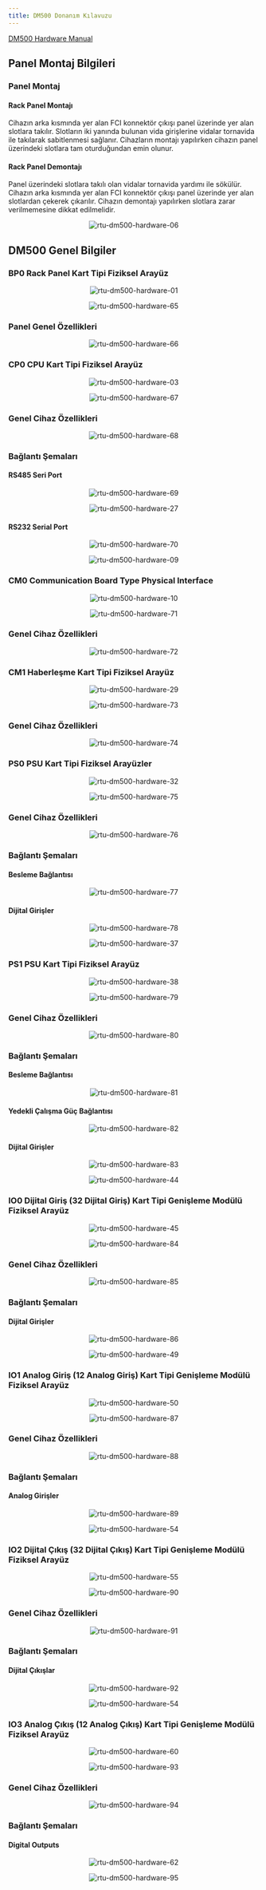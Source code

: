 ```yaml
---
title: DM500 Donanım Kılavuzu
---
```


[DM500 Hardware Manual](https://www.mikrodev.com/wp-content/uploads/2023/01/MIKRODEV_HM_DM500.pdf)

## Panel Montaj Bilgileri

### Panel Montaj

#### Rack Panel Montajı

Cihazın arka kısmında yer alan FCI konnektör çıkışı panel üzerinde yer alan slotlara takılır. Slotların iki yanında bulunan vida girişlerine vidalar tornavida ile takılarak sabitlenmesi sağlanır. Cihazların montajı yapılırken cihazın panel üzerindeki slotlara tam oturduğundan emin olunur.

#### Rack Panel Demontajı

Panel üzerindeki slotlara takılı olan vidalar tornavida yardımı ile sökülür. Cihazın arka kısmında yer alan FCI konnektör çıkışı panel üzerinde yer alan slotlardan çekerek çıkarılır. Cihazın demontajı yapılırken slotlara zarar verilmemesine dikkat edilmelidir.

<center>

![rtu-dm500-hardware-06](/img/rtu-dm500-hardware-06.png)

</center>

## DM500 Genel Bilgiler

### BP0 Rack Panel Kart Tipi Fiziksel Arayüz

<center>

![rtu-dm500-hardware-01](/img/rtu-dm500-hardware-01.png)

</center>

<center>

![rtu-dm500-hardware-65](/img/rtu-dm500-hardware-65.png)

</center>

### Panel Genel Özellikleri

<center>

![rtu-dm500-hardware-66](/img/rtu-dm500-hardware-66.png)

</center>

### CP0 CPU Kart Tipi Fiziksel Arayüz

<center>

![rtu-dm500-hardware-03](/img/rtu-dm500-hardware-03.png)

</center>

<center>

![rtu-dm500-hardware-67](/img/rtu-dm500-hardware-67.png)

</center>

### Genel Cihaz Özellikleri

<center>

![rtu-dm500-hardware-68](/img/rtu-dm500-hardware-68.png)

</center>

### Bağlantı Şemaları

#### RS485 Seri Port

<center>

![rtu-dm500-hardware-69](/img/rtu-dm500-hardware-69.png)

</center>

<center>

![rtu-dm500-hardware-27](/img/rtu-dm500-hardware-27.png)

</center>

#### RS232 Serial Port

<center>

![rtu-dm500-hardware-70](/img/rtu-dm500-hardware-70.png)

</center>

<center>

![rtu-dm500-hardware-09](/img/rtu-dm500-hardware-09.png)

</center>

### CM0 Communication Board Type Physical Interface

<center>

![rtu-dm500-hardware-10](/img/rtu-dm500-hardware-10.png)

</center>

<center>

![rtu-dm500-hardware-71](/img/rtu-dm500-hardware-71.png)

</center>

### Genel Cihaz Özellikleri

<center>

![rtu-dm500-hardware-72](/img/rtu-dm500-hardware-72.png)

</center>

### CM1 Haberleşme Kart Tipi Fiziksel Arayüz

<center>

![rtu-dm500-hardware-29](/img/rtu-dm500-hardware-29.png)

</center>

<center>

![rtu-dm500-hardware-73](/img/rtu-dm500-hardware-73.png)

</center>

### Genel Cihaz Özellikleri

<center>

![rtu-dm500-hardware-74](/img/rtu-dm500-hardware-74.png)

</center>

### PS0 PSU Kart Tipi Fiziksel Arayüzler

<center>

![rtu-dm500-hardware-32](/img/rtu-dm500-hardware-32.png)

</center>

<center>

![rtu-dm500-hardware-75](/img/rtu-dm500-hardware-75.png)

</center>

### Genel Cihaz Özellikleri

<center>

![rtu-dm500-hardware-76](/img/rtu-dm500-hardware-76.png)

</center>

### Bağlantı Şemaları

#### Besleme Bağlantısı

<center>

![rtu-dm500-hardware-77](/img/rtu-dm500-hardware-77.png)

</center>

#### Dijital Girişler

<center>

![rtu-dm500-hardware-78](/img/rtu-dm500-hardware-78.png)

</center>

<center>

![rtu-dm500-hardware-37](/img/rtu-dm500-hardware-37.png)

</center>

### PS1 PSU Kart Tipi Fiziksel Arayüz

<center>

![rtu-dm500-hardware-38](/img/rtu-dm500-hardware-38.png)

</center>

<center>

![rtu-dm500-hardware-79](/img/rtu-dm500-hardware-79.png)

</center>

### Genel Cihaz Özellikleri

<center>

![rtu-dm500-hardware-80](/img/rtu-dm500-hardware-80.png)

</center>

### Bağlantı Şemaları

#### Besleme Bağlantısı

<center>

![rtu-dm500-hardware-81](/img/rtu-dm500-hardware-81.png)

</center>

#### Yedekli Çalışma Güç Bağlantısı

<center>

![rtu-dm500-hardware-82](/img/rtu-dm500-hardware-82.png)

</center>

#### Dijital Girişler

<center>

![rtu-dm500-hardware-83](/img/rtu-dm500-hardware-83.png)

</center>

<center>

![rtu-dm500-hardware-44](/img/rtu-dm500-hardware-44.png)

</center>

### IO0 Dijital Giriş \(32 Dijital Giriş\) Kart Tipi Genişleme Modülü Fiziksel Arayüz

<center>

![rtu-dm500-hardware-45](/img/rtu-dm500-hardware-45.png)

</center>

<center>

![rtu-dm500-hardware-84](/img/rtu-dm500-hardware-84.png)

</center>

### Genel Cihaz Özellikleri

<center>

![rtu-dm500-hardware-85](/img/rtu-dm500-hardware-85.png)

</center>

### Bağlantı Şemaları

#### Dijital Girişler

<center>

![rtu-dm500-hardware-86](/img/rtu-dm500-hardware-86.png)

</center>

<center>

![rtu-dm500-hardware-49](/img/rtu-dm500-hardware-49.png)

</center>

### IO1 Analog Giriş \(12 Analog Giriş\) Kart Tipi Genişleme Modülü Fiziksel Arayüz

<center>

![rtu-dm500-hardware-50](/img/rtu-dm500-hardware-50.png)

</center>

<center>

![rtu-dm500-hardware-87](/img/rtu-dm500-hardware-87.png)

</center>

### Genel Cihaz Özellikleri

<center>

![rtu-dm500-hardware-88](/img/rtu-dm500-hardware-88.png)

</center>

### Bağlantı Şemaları

#### Analog Girişler

<center>

![rtu-dm500-hardware-89](/img/rtu-dm500-hardware-89.png)

</center>

<center>

![rtu-dm500-hardware-54](/img/rtu-dm500-hardware-54.png)

</center>

### IO2 Dijital Çıkış \(32 Dijital Çıkış\) Kart Tipi Genişleme Modülü Fiziksel Arayüz

<center>

![rtu-dm500-hardware-55](/img/rtu-dm500-hardware-55.png)

</center>

<center>

![rtu-dm500-hardware-90](/img/rtu-dm500-hardware-90.png)

</center>

### Genel Cihaz Özellikleri

<center>

![rtu-dm500-hardware-91](/img/rtu-dm500-hardware-91.png)

</center>

### Bağlantı Şemaları

#### Dijital Çıkışlar

<center>

![rtu-dm500-hardware-92](/img/rtu-dm500-hardware-92.png)

</center>

<center>

![rtu-dm500-hardware-54](/img/rtu-dm500-hardware-54.png)

</center>

### IO3 Analog Çıkış \(12 Analog Çıkış\) Kart Tipi Genişleme Modülü Fiziksel Arayüz

<center>

![rtu-dm500-hardware-60](/img/rtu-dm500-hardware-60.png)

</center>

<center>

![rtu-dm500-hardware-93](/img/rtu-dm500-hardware-93.png)

</center>

### Genel Cihaz Özellikleri

<center>

![rtu-dm500-hardware-94](/img/rtu-dm500-hardware-94.png)

</center>

### Bağlantı Şemaları

#### Digital Outputs

<center>

![rtu-dm500-hardware-62](/img/rtu-dm500-hardware-62.png)

</center>

<center>

![rtu-dm500-hardware-95](/img/rtu-dm500-hardware-95.png)

</center>